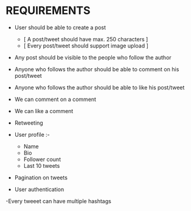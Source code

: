 # REQUIREMENTS

- User should be able to create a post
    - [ A post/tweet should have max. 250 characters ]
    - [ Every post/tweet should support image upload ]

- Any post should be visible to the people who follow the author
- Anyone who follows the author should be able to comment on his post/tweet
- Anyone who follows the author should be able to like his post/tweet
- We can comment on a comment
- We can like a comment
- Retweeting

- User profile :-
    - Name
    - Bio
    - Follower count
    - Last 10 tweets

- Pagination on tweets
- User authentication

-Every tweeet can have multiple hashtags

